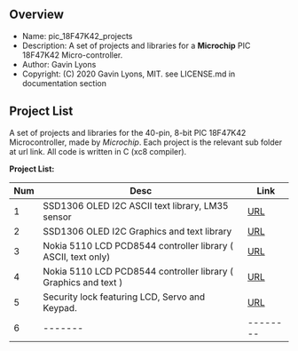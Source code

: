 Overview
--------------------------------------------
* Name: pic_18F47K42_projects
* Description: A set of projects and libraries for a **Microchip** 
 PIC 18F47K42 Micro-controller.
* Author: Gavin Lyons 
* Copyright: (C) 2020 Gavin Lyons, MIT. see LICENSE.md in documentation section

Project List
-----------------------------------------
A set of projects and libraries  for the 40-pin, 8-bit PIC 18F47K42 Microcontroller,
made by *Microchip*.  Each project is the relevant sub folder at url link. All code is written in C (xc8 compiler).

**Project List:**

| Num | Desc | Link |
| --- | --- | --- |
| 1 |  SSD1306 OLED I2C ASCII text library, LM35 sensor | [URL](projects/OLED_LM35) |
| 2 |  SSD1306 OLED I2C Graphics and text library | [URL](projects/OLED_GRAPH) |
| 3 |  Nokia 5110 LCD PCD8544 controller library ( ASCII, text only)  | [URL](projects/nokiatext) |
| 4 |  Nokia 5110 LCD PCD8544 controller library ( Graphics and text )  | [URL](projects/nokiagraphics) |
| 5 |  Security lock featuring LCD, Servo and Keypad. | [URL](projects/password) |
| 6 |  ------- | -------- |
